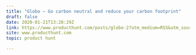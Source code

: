 ```yaml
---
title: "Globo — Go carbon neutral and reduce your carbon footprint"
draft: false
date: 2020-01-21T13:28:29Z
link: https://www.producthunt.com/posts/globo-2?utm_medium=RSS&utm_source=hune
site: www.producthunt.com
topic: product hunt  

---
```

